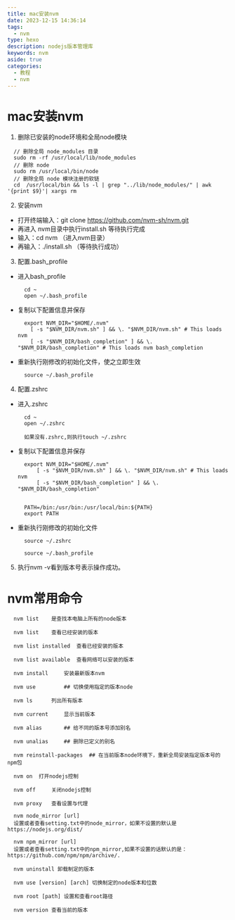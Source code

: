 ```yaml
---
title: mac安装nvm
date: 2023-12-15 14:36:14
tags: 
  - nvm
type: hexo                                                                         # 标签、分类和友情链接三個页面需要配置(必填)
description: nodejs版本管理库                                                         # 描述
keywords: nvm                                                                    # 关键词，便于搜索
aside: true                                                                         # 展示文章侧边栏(默认为true)
categories: 
  - 教程
  - nvm
---
```


# mac安装nvm
1. 删除已安装的node环境和全局node模块
  ```
    // 删除全局 node_modules 目录
    sudo rm -rf /usr/local/lib/node_modules 
    // 删除 node
    sudo rm /usr/local/bin/node 
    // 删除全局 node 模块注册的软链
    cd  /usr/local/bin && ls -l | grep "../lib/node_modules/" | awk '{print $9}'| xargs rm
  ```

2. 安装nvm
  * 打开终端输入：git clone https://github.com/nvm-sh/nvm.git
  * 再进入 nvm目录中执行install.sh 等待执行完成
  * 输入：cd nvm （进入nvm目录）
  * 再输入：./install.sh  （等待执行成功）

3. 配置.bash_profile
  * 进入bash_profile
    ```
      cd ~
      open ~/.bash_profile
    ```
  * 复制以下配置信息并保存
    ```
      export NVM_DIR="$HOME/.nvm"
        [ -s "$NVM_DIR/nvm.sh" ] && \. "$NVM_DIR/nvm.sh" # This loads nvm
        [ -s "$NVM_DIR/bash_completion" ] && \. "$NVM_DIR/bash_completion" # This loads nvm bash_completion
    ```
  * 重新执行刚修改的初始化文件，使之立即生效
    ```
      source ~/.bash_profile
    ```

4. 配置.zshrc
  * 进入.zshrc
    ```
      cd ~
      open ~/.zshrc

      如果没有.zshrc,则执行touch ~/.zshrc
    ```
  * 复制以下配置信息并保存
    ```
      export NVM_DIR="$HOME/.nvm"
          [ -s "$NVM_DIR/nvm.sh" ] && \. "$NVM_DIR/nvm.sh" # This loads nvm
          [ -s "$NVM_DIR/bash_completion" ] && \. "$NVM_DIR/bash_completion"


      PATH=/bin:/usr/bin:/usr/local/bin:${PATH}
      export PATH
    ```
  * 重新执行刚修改的初始化文件
    ```
      source ~/.zshrc

      source ~/.bash_profile
    ```

5. 执行nvm -v看到版本号表示操作成功。

# nvm常用命令
  ```
    nvm list 	是查找本电脑上所有的node版本

    nvm list 	查看已经安装的版本

    nvm list installed 	查看已经安装的版本

    nvm list available 	查看网络可以安装的版本

    nvm install 	安装最新版本nvm

    nvm use 		## 切换使用指定的版本node

    nvm ls 		列出所有版本

    nvm current		显示当前版本

    nvm alias 		## 给不同的版本号添加别名

    nvm unalias 	## 删除已定义的别名

    nvm reinstall-packages 	## 在当前版本node环境下，重新全局安装指定版本号的npm包

    nvm on 	打开nodejs控制

    nvm off 	关闭nodejs控制

    nvm proxy 	查看设置与代理

    nvm node_mirror [url] 
    设置或者查看setting.txt中的node_mirror，如果不设置的默认是 https://nodejs.org/dist/

    nvm npm_mirror [url] 
    设置或者查看setting.txt中的npm_mirror,如果不设置的话默认的是： https://github.com/npm/npm/archive/.

    nvm uninstall 卸载制定的版本

    nvm use [version] [arch] 切换制定的node版本和位数

    nvm root [path] 设置和查看root路径

    nvm version 查看当前的版本
  ```
    
